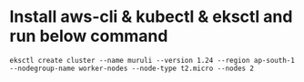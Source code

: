 # Install aws-cli & kubectl & eksctl and run below command
```
eksctl create cluster --name muruli --version 1.24 --region ap-south-1 --nodegroup-name worker-nodes --node-type t2.micro --nodes 2
```
